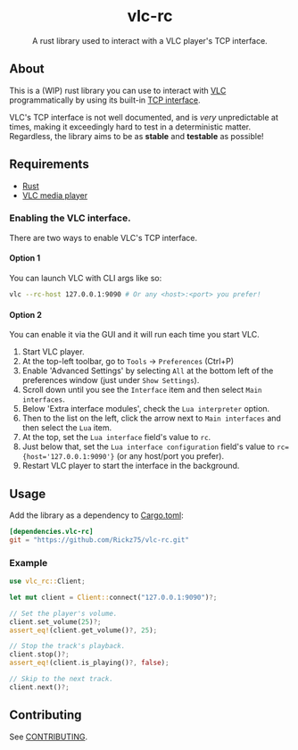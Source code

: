 <br />
<div align="center">
    <h1>vlc-rc</h1>
    <p>A rust library used to interact with a VLC player's TCP interface.</p>
</div>

## About

This is a (WIP) rust library you can use to interact with [VLC](https://www.videolan.org/vlc) programmatically by using its built-in [TCP interface](https://wiki.videolan.org/Documentation:Advanced_Use_of_VLC/#RC_and_RTCI).

VLC's TCP interface is not well documented, and is *very* unpredictable at times, making it exceedingly hard to test in a deterministic matter. Regardless, the library aims to be as **stable** and **testable** as possible!

## Requirements

* [Rust](https://www.rust-lang.org/)
* [VLC media player](https://www.videolan.org/vlc/)

### Enabling the VLC interface.

There are two ways to enable VLC's TCP interface.

#### Option 1

You can launch VLC with CLI args like so:

```sh
vlc --rc-host 127.0.0.1:9090 # Or any <host>:<port> you prefer!
```

#### Option 2

You can enable it via the GUI and it will run each time you start VLC.

1. Start VLC player.
2. At the top-left toolbar, go to `Tools` -> `Preferences` (Ctrl+P)
3. Enable 'Advanced Settings' by selecting `All` at the bottom left of the preferences window (just under `Show Settings`).
4. Scroll down until you see the `Interface` item and then select `Main interfaces`.
5. Below 'Extra interface modules', check the `Lua interpreter` option.
6. Then to the list on the left, click the arrow next to `Main interfaces` and then select the `Lua` item.
7. At the top, set the `Lua interface` field's value to `rc`.
8. Just below that, set the `Lua interface configuration` field's value to `rc={host='127.0.0.1:9090'}` (or any host/port you prefer).
9. Restart VLC player to start the interface in the background.

## Usage

Add the library as a dependency to [Cargo.toml](https://doc.rust-lang.org/cargo/reference/specifying-dependencies.html):

```toml
[dependencies.vlc-rc]
git = "https://github.com/Rickz75/vlc-rc.git"
```

### Example

```rust
use vlc_rc::Client;

let mut client = Client::connect("127.0.0.1:9090")?;

// Set the player's volume.
client.set_volume(25)?;
assert_eq!(client.get_volume()?, 25);

// Stop the track's playback.
client.stop()?;
assert_eq!(client.is_playing()?, false);

// Skip to the next track.
client.next()?;
```

## Contributing

See [CONTRIBUTING](CONTRIBUTING.md).
